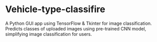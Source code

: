 # Vehicle-type-classifire
A Python GUI app using TensorFlow &amp; Tkinter for image classification. Predicts classes of uploaded images using pre-trained CNN model, simplifying image classification for users.
